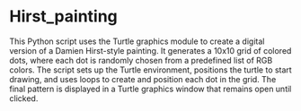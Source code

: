 # Hirst_painting
This Python script uses the Turtle graphics module to create a digital version of a Damien Hirst-style painting. It generates a 10x10 grid of colored dots, where each dot is randomly chosen from a predefined list of RGB colors. The script sets up the Turtle environment, positions the turtle to start drawing, and uses loops to create and position each dot in the grid. The final pattern is displayed in a Turtle graphics window that remains open until clicked.
